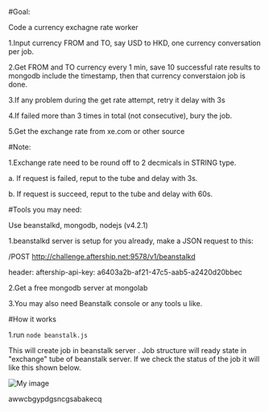 
#Goal:

Code a currency exchagne rate worker

1.Input currency FROM and TO, say USD to HKD, one currency conversation per job.

2.Get FROM and TO currency every 1 min, save 10 successful rate results to mongodb include the timestamp, then that currency converstaion job is done.

3.If any problem during the get rate attempt, retry it delay with 3s

4.If failed more than 3 times in total (not consecutive), bury the job.

5.Get the exchange rate from xe.com or other source


#Note:

1.Exchange rate need to be round off to 2 decmicals in STRING type.

a. If request is failed, reput to the tube and delay with 3s.

b. If request is succeed, reput to the tube and delay with 60s.


#Tools you may need:

Use beanstalkd, mongodb, nodejs (v4.2.1)

1.beanstalkd server is setup for you already, make a JSON request to this:

/POST http://challenge.aftership.net:9578/v1/beanstalkd

header: aftership-api-key: a6403a2b-af21-47c5-aab5-a2420d20bbec

2.Get a free mongodb server at mongolab

3.You may also need Beanstalk console or any tools u like.

#How it works

1.run  ``` node beanstalk.js ```

This will create job in beanstalk server . Job structure will ready state in "exchange" tube of beanstalk server. If we check the status of the job it will like this shown below.

![My image](https://cloud.githubusercontent.com/assets/21002646/17831873/1a70c178-6728-11e6-8649-e986805ded11.png)




awwcbgypdgsncgsabakecq



